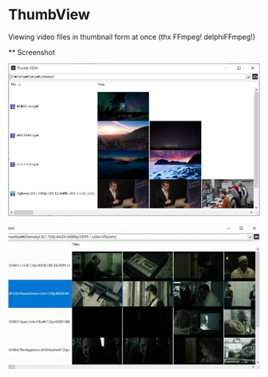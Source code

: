 # ThumbView
Viewing video files in thumbnail form at once (thx FFmpeg! delphiFFmpeg!)

** Screenshot

![Smaple1](./Images/Sample1.png)

![Smaple3](./Images/Sample3.gif)